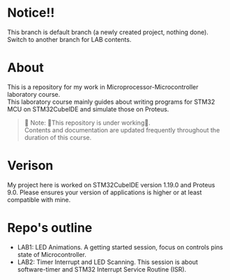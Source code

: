 # Notice!!
This branch is default branch (a newly created project, nothing done). Switch to another branch for LAB contents.
# About
This is a repository for my work in Microprocessor-Microcontroller laboratory course.  
This laboratory course mainly guides about writing programs for STM32 MCU on STM32CubeIDE and simulate those on Proteus.
> 📌 Note: 🚧This repository is under working🚧.  
> Contents and documentation are updated frequently throughout the duration of this course.
# Verison
My project here is worked on STM32CubeIDE version 1.19.0 and Proteus 9.0. Please ensures your version of applications is higher or at least compatible with mine.
# Repo's outline
- LAB1: LED Animations. A getting started session, focus on controls pins state of Microcontroller.
- LAB2: Timer Interrupt and LED Scanning. This session is about software-timer and STM32 Interrupt Service Routine (ISR).
